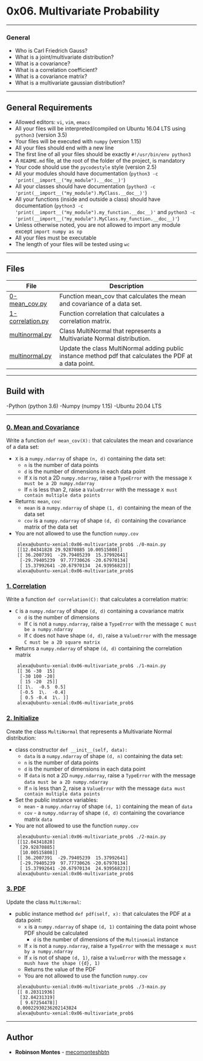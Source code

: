 # 0x06\. Multivariate Probability

---
### General

*   Who is Carl Friedrich Gauss?
*   What is a joint/multivariate distribution?
*   What is a covariance?
*   What is a correlation coefficient?
*   What is a covariance matrix?
*   What is a multivariate gaussian distribution?

---
## General Requirements
*   Allowed editors: `vi`, `vim`, `emacs`
*   All your files will be interpreted/compiled on Ubuntu 16.04 LTS using `python3` (version 3.5)
*   Your files will be executed with `numpy` (version 1.15)
*   All your files should end with a new line
*   The first line of all your files should be exactly `#!/usr/bin/env python3`
*   A `README.md` file, at the root of the folder of the project, is mandatory
*   Your code should use the `pycodestyle` style (version 2.5)
*   All your modules should have documentation (`python3 -c 'print(__import__("my_module").__doc__)'`)
*   All your classes should have documentation (`python3 -c 'print(__import__("my_module").MyClass.__doc__)'`)
*   All your functions (inside and outside a class) should have documentation (`python3 -c 'print(__import__("my_module").my_function.__doc__)'` and `python3 -c 'print(__import__("my_module").MyClass.my_function.__doc__)'`)
*   Unless otherwise noted, you are not allowed to import any module except `import numpy as np`
*   All your files must be executable
*   The length of your files will be tested using `wc`

---
## Files
| File | Description |
| ------ | ------ |
| [0-mean_cov.py](0-mean_cov.py) | Function mean_cov that calculates the mean and covariance of a data set. |
| [1-correlation.py](1-correlation.py) | Function correlation that calculates a correlation matrix. |
| [multinormal.py](multinormal.py) | Class MultiNormal that represents a Multivariate Normal distribution. |
| [multinormal.py](multinormal.py) | Update the class MultiNormal adding public instance method pdf that calculates the PDF at a data point. |

---
## Build with
-Python (python 3.6)
-Numpy (numpy 1.15)
-Ubuntu 20.04 LTS 

---
### [0. Mean and Covariance](./0-mean_cov.py)
Write a function `def mean_cov(X):` that calculates the mean and covariance of a data set:
*   `X` is a `numpy.ndarray` of shape `(n, d)` containing the data set:
    *   `n` is the number of data points
    *   `d` is the number of dimensions in each data point
    *   If `X` is not a 2D `numpy.ndarray`, raise a `TypeError` with the message `X must be a 2D numpy.ndarray`
    *   If `n` is less than 2, raise a `ValueError` with the message `X must contain multiple data points`
*   Returns: `mean`, `cov`:
    *   `mean` is a `numpy.ndarray` of shape `(1, d)` containing the mean of the data set
    *   `cov` is a `numpy.ndarray` of shape `(d, d)` containing the covariance matrix of the data set
*   You are not allowed to use the function `numpy.cov`
``` 
    alexa@ubuntu-xenial:0x06-multivariate_prob$ ./0-main.py 
    [[12.04341828 29.92870885 10.00515808]]
    [[ 36.2007391  -29.79405239  15.37992641]
     [-29.79405239  97.77730626 -20.67970134]
     [ 15.37992641 -20.67970134  24.93956823]]
    alexa@ubuntu-xenial:0x06-multivariate_prob$
```

### [1. Correlation](./1-correlation.py)
Write a function `def correlation(C):` that calculates a correlation matrix:
*   `C` is a `numpy.ndarray` of shape `(d, d)` containing a covariance matrix
    *   `d` is the number of dimensions
    *   If `C` is not a `numpy.ndarray`, raise a `TypeError` with the message `C must be a numpy.ndarray`
    *   If `C` does not have shape `(d, d)`, raise a `ValueError` with the message `C must be a 2D square matrix`
*   Returns a `numpy.ndarray` of shape `(d, d)` containing the correlation matrix
```  
    alexa@ubuntu-xenial:0x06-multivariate_prob$ ./1-main.py 
    [[ 36 -30  15]
     [-30 100 -20]
     [ 15 -20  25]]
    [[ 1\.  -0.5  0.5]
     [-0.5  1\.  -0.4]
     [ 0.5 -0.4  1\. ]]
    alexa@ubuntu-xenial:0x06-multivariate_prob$
```

### [2. Initialize](./multinormal.py)
Create the class `MultiNormal` that represents a Multivariate Normal distribution:
*   class constructor `def __init__(self, data):`
    *   `data` is a `numpy.ndarray` of shape `(d, n)` containing the data set:
    *   `n` is the number of data points
    *   `d` is the number of dimensions in each data point
    *   If `data` is not a 2D `numpy.ndarray`, raise a `TypeError` with the message `data must be a 2D numpy.ndarray`
    *   If `n` is less than 2, raise a `ValueError` with the message `data must contain multiple data points`
*   Set the public instance variables:
    *   `mean` - a `numpy.ndarray` of shape `(d, 1)` containing the mean of `data`
    *   `cov` - a `numpy.ndarray` of shape `(d, d)` containing the covariance matrix `data`
*   You are not allowed to use the function `numpy.cov`
```    
    alexa@ubuntu-xenial:0x06-multivariate_prob$ ./2-main.py 
    [[12.04341828]
     [29.92870885]
     [10.00515808]]
    [[ 36.2007391  -29.79405239  15.37992641]
     [-29.79405239  97.77730626 -20.67970134]
     [ 15.37992641 -20.67970134  24.93956823]]
    alexa@ubuntu-xenial:0x06-multivariate_prob$
```

### [3. PDF](./multinormal.py)
Update the class `MultiNormal`:
*   public instance method `def pdf(self, x):` that calculates the PDF at a data point:
    *   `x` is a `numpy.ndarray` of shape `(d, 1)` containing the data point whose PDF should be calculated
        *   `d` is the number of dimensions of the `Multinomial` instance
    *   If `x` is not a `numpy.ndarray`, raise a `TypeError` with the message `x must by a numpy.ndarray`
    *   If `x` is not of shape `(d, 1)`, raise a `ValueError` with the message `x mush have the shape ({d}, 1)`
    *   Returns the value of the PDF
    *   You are not allowed to use the function `numpy.cov`
```   
    alexa@ubuntu-xenial:0x06-multivariate_prob$ ./3-main.py 
    [[ 8.20311936]
     [32.84231319]
     [ 9.67254478]]
    0.00022930236202143824
    alexa@ubuntu-xenial:0x06-multivariate_prob$ 
```
---
## Author

* **Robinson Montes** - [mecomonteshbtn](https://github.com/mecomontes)
